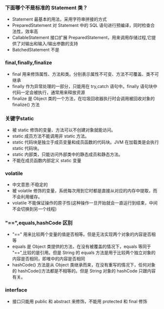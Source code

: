 ### 下面哪个不是标准的 Statement 类？
- Statement 最基本的用法，采用字符串拼接的方式
- PreparedStatement 对 Statement 中的 SQL 语句进行预编译，同时检查合法性，效率高
- CallableStatement 接口扩展 PreparedStatement，用来调用存储过程,它提供了对输出和输入/输出参数的支持
- BatchedStatement  不是

### final,finally,finalize
- final 用来修饰属性、方法和类。分别表示属性不可变、方法不可覆盖、类不可继承
- finally 作为异常处理的一部分，只能用在 try,catch 语句中。finally 语句块中代码一定会被执行，通常用来释放资源
- finalize 是 Object 类的一个方法，在垃圾回收器执行时会调用被回收对象的 finalize() 方法

### 关键字static
- 被 static 修饰的变量、方法可以不创建对象就能访问。
- static 成员方法不能调用非 static 方法。
- static 代码块是独立于成员变量和成员函数的代码块。JVM 在加载类是会执行 static 代码块。
- static 内部类，只能访问外部类中的静态成员和静态方法。
- 不能在成员函数内部定义 static 变量

### volatile
- 中文意思:不稳定的
- 被 volatile 修饰的变量，系统每次用到它时都是直接从对应的内存中提取，而不会利用缓存。
- volatile 不能保证操作的原子性(这种操作一旦开始就会一直运行到结束，中间不会切换到另一个线程)

### "==",equals,hashCode 区别
- "==" 用来比较两个变量的值是否相等。但是无法实现两个对象的内容是否相等
- equals 是 Object 类提供的方法，在没有被覆盖的情况下，equals 等同于 "==",比较的是引用。但是 String 的 equals 方法是用于比较两个独立对象的内容是否相同，即堆中的内容是否相同
- hashCode() 方法是从 Object 类继承而来，在没有重写的情况下，任何对象的 hashCode()方法都是不相等的。但是 String 对象的 hashCode 只跟内容有关。


### interface
- 接口只能用 public 和 abstract 来修饰，不能用 protected 和 final 修饰